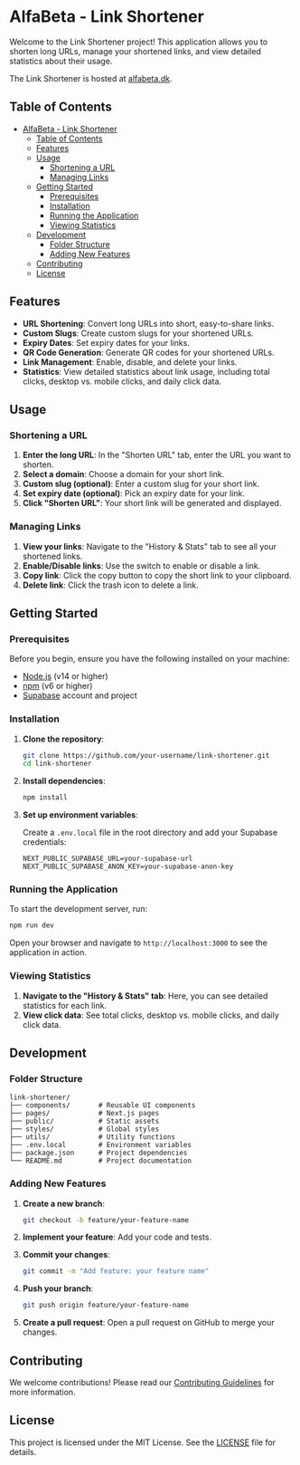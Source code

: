 # AlfaBeta - Link Shortener

Welcome to the Link Shortener project! This application allows you to shorten long URLs, manage your shortened links, and view detailed statistics about their usage.

The Link Shortener is hosted at [alfabeta.dk](https://alfabeta.dk).

## Table of Contents

- [AlfaBeta - Link Shortener](#alfabeta---link-shortener)
  - [Table of Contents](#table-of-contents)
  - [Features](#features)
  - [Usage](#usage)
    - [Shortening a URL](#shortening-a-url)
    - [Managing Links](#managing-links)
  - [Getting Started](#getting-started)
    - [Prerequisites](#prerequisites)
    - [Installation](#installation)
    - [Running the Application](#running-the-application)
    - [Viewing Statistics](#viewing-statistics)
  - [Development](#development)
    - [Folder Structure](#folder-structure)
    - [Adding New Features](#adding-new-features)
  - [Contributing](#contributing)
  - [License](#license)

## Features

- **URL Shortening**: Convert long URLs into short, easy-to-share links.
- **Custom Slugs**: Create custom slugs for your shortened URLs.
- **Expiry Dates**: Set expiry dates for your links.
- **QR Code Generation**: Generate QR codes for your shortened URLs.
- **Link Management**: Enable, disable, and delete your links.
- **Statistics**: View detailed statistics about link usage, including total clicks, desktop vs. mobile clicks, and daily click data.

## Usage

### Shortening a URL

1. **Enter the long URL**: In the "Shorten URL" tab, enter the URL you want to shorten.
2. **Select a domain**: Choose a domain for your short link.
3. **Custom slug (optional)**: Enter a custom slug for your short link.
4. **Set expiry date (optional)**: Pick an expiry date for your link.
5. **Click "Shorten URL"**: Your short link will be generated and displayed.

### Managing Links

1. **View your links**: Navigate to the "History & Stats" tab to see all your shortened links.
2. **Enable/Disable links**: Use the switch to enable or disable a link.
3. **Copy link**: Click the copy button to copy the short link to your clipboard.
4. **Delete link**: Click the trash icon to delete a link.

## Getting Started

### Prerequisites

Before you begin, ensure you have the following installed on your machine:

- [Node.js](https://nodejs.org/) (v14 or higher)
- [npm](https://www.npmjs.com/) (v6 or higher)
- [Supabase](https://supabase.io/) account and project

### Installation

1. **Clone the repository**:

   ```bash
   git clone https://github.com/your-username/link-shortener.git
   cd link-shortener
   ```

2. **Install dependencies**:

   ```bash
   npm install
   ```

3. **Set up environment variables**:

   Create a `.env.local` file in the root directory and add your Supabase credentials:

   ```env
   NEXT_PUBLIC_SUPABASE_URL=your-supabase-url
   NEXT_PUBLIC_SUPABASE_ANON_KEY=your-supabase-anon-key
   ```

### Running the Application

To start the development server, run:

```bash
npm run dev
```

Open your browser and navigate to `http://localhost:3000` to see the application in action.

### Viewing Statistics

1. **Navigate to the "History & Stats" tab**: Here, you can see detailed statistics for each link.
2. **View click data**: See total clicks, desktop vs. mobile clicks, and daily click data.

## Development

### Folder Structure

```
link-shortener/
├── components/       # Reusable UI components
├── pages/            # Next.js pages
├── public/           # Static assets
├── styles/           # Global styles
├── utils/            # Utility functions
├── .env.local        # Environment variables
├── package.json      # Project dependencies
└── README.md         # Project documentation
```

### Adding New Features

1. **Create a new branch**:

   ```bash
   git checkout -b feature/your-feature-name
   ```

2. **Implement your feature**: Add your code and tests.
3. **Commit your changes**:

   ```bash
   git commit -m "Add feature: your feature name"
   ```

4. **Push your branch**:

   ```bash
   git push origin feature/your-feature-name
   ```

5. **Create a pull request**: Open a pull request on GitHub to merge your changes.

## Contributing

We welcome contributions! Please read our [Contributing Guidelines](CONTRIBUTING.md) for more information.

## License

This project is licensed under the MIT License. See the [LICENSE](LICENSE) file for details.